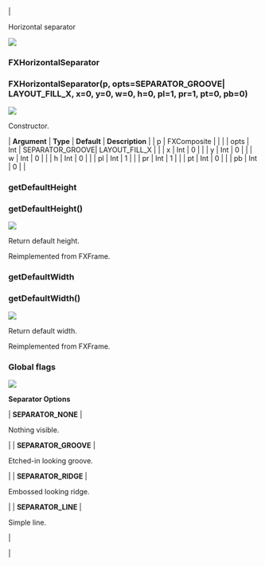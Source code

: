 | 

Horizontal separator

![](../SIMACAERefImages/gui-fxhorizontalseparator.png)

### FXHorizontalSeparator

###   

### FXHorizontalSeparator(p, opts=SEPARATOR\_GROOVE| LAYOUT\_FILL_X, x=0, y=0, w=0, h=0, pl=1, pr=1, pt=0, pb=0)  
![](../IconsReference/butix_top_wline.png)

Constructor.

| **Argument** | **Type** | **Default** | **Description** |
| p | FXComposite |   |   |
| opts | Int | SEPARATOR\_GROOVE| LAYOUT\_FILL_X |   |
| x | Int | 0 |   |
| y | Int | 0 |   |
| w | Int | 0 |   |
| h | Int | 0 |   |
| pl | Int | 1 |   |
| pr | Int | 1 |   |
| pt | Int | 0 |   |
| pb | Int | 0 |   |

### getDefaultHeight

###   

### getDefaultHeight()  
![](../IconsReference/butix_top_wline.png)

Return default height.

Reimplemented from FXFrame.

### getDefaultWidth

###   

### getDefaultWidth()  
![](../IconsReference/butix_top_wline.png)

Return default width.

Reimplemented from FXFrame.

### Global flags  
![](../IconsReference/butix_top_wline.png)


**Separator Options**

| **SEPARATOR_NONE** | 

Nothing visible.

 |
| **SEPARATOR_GROOVE** | 

Etched-in looking groove.

 |
| **SEPARATOR_RIDGE** | 

Embossed looking ridge.

 |
| **SEPARATOR_LINE** | 

Simple line.

 |



 |